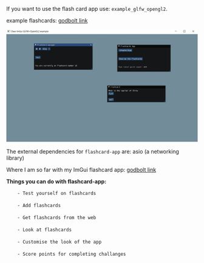 If you want to use the flash card app use: `example_glfw_opengl2`.

example flashcards: 
[godbolt link](https://godbolt.org/z/Ys3G3d6rM)

![alt text](https://github.com/robertshepherdcpp/robertshepherdcpp/blob/main/imgui_cpp_flashcard_app.JPG)

The external dependencies for `flashcard-app` are: asio (a networking library)

Where I am so far with my ImGui flashcard app: [godbolt link](https://godbolt.org/z/Kr9Prq8r3)

**Things you can do with flashcard-app:**
```
    - Test yourself on flashcards
    
    - Add flashcards
    
    - Get flashcards from the web
    
    - Look at flashcards
    
    - Customise the look of the app
    
    - Score points for completing challanges
```
